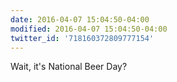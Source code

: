 ```yaml
---
date: 2016-04-07 15:04:50-04:00
modified: 2016-04-07 15:04:50-04:00
twitter_id: '718160372809777154'
---
```


  Wait, it's National Beer Day?